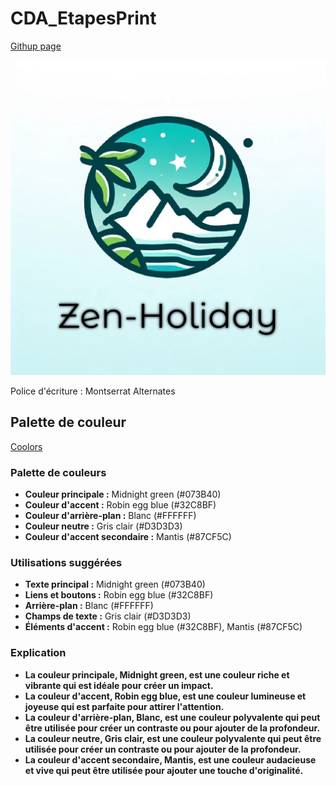 # CDA_EtapesPrint

[Githup page](https://dev-etapesprint.github.io/CDA_EtapesPrint/)

![Logo](Images/ZenH.png)

Police d'écriture : Montserrat Alternates

## Palette de couleur

[Coolors](https://coolors.co/073b40-32c8bf-89cbc5-acdb92-87cf5c)

### Palette de couleurs

- **Couleur principale :** Midnight green (#073B40)
- **Couleur d'accent :** Robin egg blue (#32C8BF)
- **Couleur d'arrière-plan :** Blanc (#FFFFFF)
- **Couleur neutre :** Gris clair (#D3D3D3)
- **Couleur d'accent secondaire :** Mantis (#87CF5C)

### Utilisations suggérées

- **Texte principal :** Midnight green (#073B40)
- **Liens et boutons :** Robin egg blue (#32C8BF)
- **Arrière-plan :** Blanc (#FFFFFF)
- **Champs de texte :** Gris clair (#D3D3D3)
- **Éléments d'accent :** Robin egg blue (#32C8BF), Mantis (#87CF5C)

### Explication

- **La couleur principale, Midnight green, est une couleur riche et vibrante qui est idéale pour créer un impact.**
- **La couleur d'accent, Robin egg blue, est une couleur lumineuse et joyeuse qui est parfaite pour attirer l'attention.**
- **La couleur d'arrière-plan, Blanc, est une couleur polyvalente qui peut être utilisée pour créer un contraste ou pour ajouter de la profondeur.**
- **La couleur neutre, Gris clair, est une couleur polyvalente qui peut être utilisée pour créer un contraste ou pour ajouter de la profondeur.**
- **La couleur d'accent secondaire, Mantis, est une couleur audacieuse et vive qui peut être utilisée pour ajouter une touche d'originalité.**
